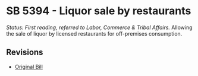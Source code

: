 # SB 5394 - Liquor sale by restaurants
*Status: First reading, referred to Labor, Commerce & Tribal Affairs.*
Allowing the sale of liquor by licensed restaurants for off-premises consumption.

## Revisions
* [Original Bill](1/)
